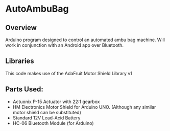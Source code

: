 # AutoAmbuBag
## Overview
Arduino program designed to control an automated ambu bag machine.  Will work in conjunction with an Android app over Bluetooth.
## Libraries
This code makes use of the AdaFruit Motor Shield Library v1
## Parts Used:
* Actuonix P-15 Actuator with 22:1 gearbox
* HM Electronics Motor Shield for Arduino UNO. (Although any similar motor shield can be substituted)
* Standard 12V Lead-Acid Battery
* HC-06 Bluetooth Module (for Arduino)

